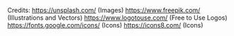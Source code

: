 Credits:
https://unsplash.com/ (Images)
https://www.freepik.com/ (Illustrations and Vectors)
https://www.logotouse.com/ (Free to Use Logos)
https://fonts.google.com/icons/ (Icons)
https://icons8.com/ (Icons)

